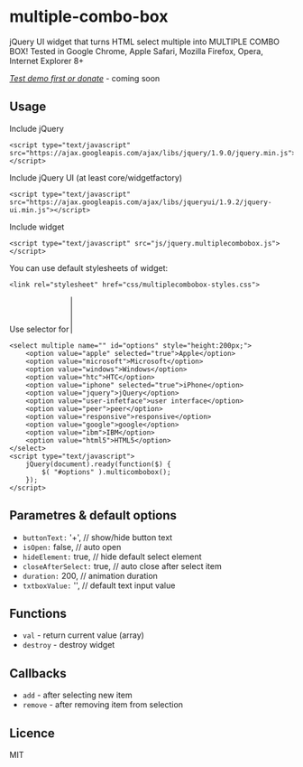 multiple-combo-box
==================

jQuery UI widget that turns HTML select multiple into MULTIPLE COMBO BOX!
Tested in Google Chrome, Apple Safari, Mozilla Firefox, Opera, Internet Explorer 8+

*[Test demo first or donate](http://multiple-combo-box.marekrocks.it)* - coming soon

## Usage


Include jQuery

    <script type="text/javascript" src="https://ajax.googleapis.com/ajax/libs/jquery/1.9.0/jquery.min.js"></script>

Include jQuery UI (at least core/widgetfactory)

    <script type="text/javascript" src="https://ajax.googleapis.com/ajax/libs/jqueryui/1.9.2/jquery-ui.min.js"></script>

Include widget

    <script type="text/javascript" src="js/jquery.multiplecombobox.js"></script>

You can use default stylesheets of widget:

    <link rel="stylesheet" href="css/multiplecombobox-styles.css">

Use selector for <select multiple> element and use widget method:

    <select multiple name="" id="options" style="height:200px;">
        <option value="apple" selected="true">Apple</option>
        <option value="microsoft">Microsoft</option>
        <option value="windows">Windows</option>
        <option value="htc">HTC</option>
        <option value="iphone" selected="true">iPhone</option>
        <option value="jquery">jQuery</option>
        <option value="user-infetface">user interface</option>
        <option value="peer">peer</option>
        <option value="responsive">responsive</option>
        <option value="google">google</option>
        <option value="ibm">IBM</option>
        <option value="html5">HTML5</option>
    </select>
    <script type="text/javascript">
        jQuery(document).ready(function($) {
            $( "#options" ).multicombobox();
        });
    </script>

## Parametres & default options

* `buttonText:` '+', // show/hide button text
* `isOpen:` false, // auto open
* `hideElement:` true, // hide default select element
* `closeAfterSelect:` true, // auto close after select item
* `duration:` 200, // animation duration
* `txtboxValue:` '', // default text input value


## Functions

* `val` - return current value (array)
* `destroy` - destroy widget


## Callbacks
* `add` - after selecting new item
* `remove` - after removing item from selection

## Licence
MIT
